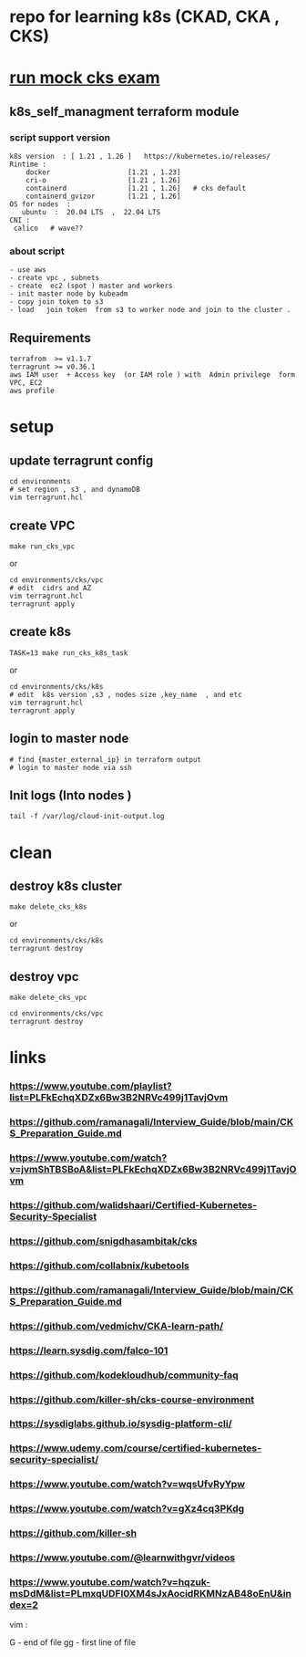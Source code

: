# repo for learning k8s (CKAD, CKA , CKS)

# [run mock cks exam  ](tasks%2Fcks%2Fmock%2F01%2FREADME.MD)

## k8s_self_managment terraform module 
### script support  version 
``` 
k8s version  : [ 1.21 , 1.26 ]   https://kubernetes.io/releases/
Rintime : 
    docker                   [1.21 , 1.23]
    cri-o                    [1.21 , 1.26]
    containerd               [1.21 , 1.26]   # cks default 
    containerd_gvizor        [1.21 , 1.26] 
OS for nodes  : 
   ubuntu  :  20.04 LTS  ,  22.04 LTS 
CNI :
 calico   # wave??
```
### about script
````
- use aws
- create vpc , subnets
- create  ec2 (spot ) master and workers 
- init master node by kubeadm 
- copy join token to s3
- load   join token  from s3 to worker node and join to the cluster .

````
## Requirements
```` 
terrafrom  >= v1.1.7
terragrunt >= v0.36.1
aws IAM user  + Access key  (or IAM role ) with  Admin privilege  form VPC, EC2  
aws profile 
````


# setup 

## update terragrunt config
````
cd environments
# set region , s3 , and dynamoDB
vim terragrunt.hcl

````
## create VPC 
```` 
make run_cks_vpc
````
or 
````
cd environments/cks/vpc
# edit  cidrs and AZ 
vim terragrunt.hcl
terragrunt apply
````

## create k8s 
```` 
TASK=13 make run_cks_k8s_task
````
or 
````
cd environments/cks/k8s
# edit  k8s version ,s3 , nodes size ,key_name  , and etc 
vim terragrunt.hcl
terragrunt apply
````
## login to master node
````
# find {master_external_ip} in terraform output
# login to master node via ssh    

````

## Init logs  (Into nodes )
```
tail -f /var/log/cloud-init-output.log

```

# clean
## destroy k8s cluster 
```` 
make delete_cks_k8s
````
or 
````
cd environments/cks/k8s
terragrunt destroy
````

## destroy vpc  
````
make delete_cks_vpc
````

````
cd environments/cks/vpc
terragrunt destroy
````



# links

### https://www.youtube.com/playlist?list=PLFkEchqXDZx6Bw3B2NRVc499j1TavjOvm
### https://github.com/ramanagali/Interview_Guide/blob/main/CKS_Preparation_Guide.md

### https://www.youtube.com/watch?v=jvmShTBSBoA&list=PLFkEchqXDZx6Bw3B2NRVc499j1TavjOvm
### https://github.com/walidshaari/Certified-Kubernetes-Security-Specialist
### https://github.com/snigdhasambitak/cks
### https://github.com/collabnix/kubetools
### https://github.com/ramanagali/Interview_Guide/blob/main/CKS_Preparation_Guide.md
### https://github.com/vedmichv/CKA-learn-path/
### https://learn.sysdig.com/falco-101 
### https://github.com/kodekloudhub/community-faq
### https://github.com/killer-sh/cks-course-environment
###  https://sysdiglabs.github.io/sysdig-platform-cli/
### https://www.udemy.com/course/certified-kubernetes-security-specialist/
### https://www.youtube.com/watch?v=wqsUfvRyYpw
### https://www.youtube.com/watch?v=gXz4cq3PKdg
### https://github.com/killer-sh
### https://www.youtube.com/@learnwithgvr/videos
### https://www.youtube.com/watch?v=hqzuk-msDdM&list=PLmxqUDFl0XM4sJxAocidRKMNzAB48oEnU&index=2


vim  : 

G  - end of file
gg - first line of file  
